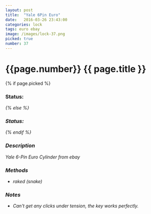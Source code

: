 ```yaml
---
layout: post
title:  "Yale 6Pin Euro"
date:   2016-03-26 23:43:00
categories: lock
tags: euro ebay
image: /images/lock-37.png
picked: true
number: 37
---
```


# {{page.number}} {{ page.title }}

{% if page.picked %}
### Status: <i class="fa fa-unlock"/>
{% else %}
### Status: <i class="fa fa-lock"/>
{% endif %}

### Description

Yale 6-Pin Euro Cylinder from ebay

### Methods

- raked (snake)

### Notes

- Can't get any clicks under tension, the key works perfectly.
